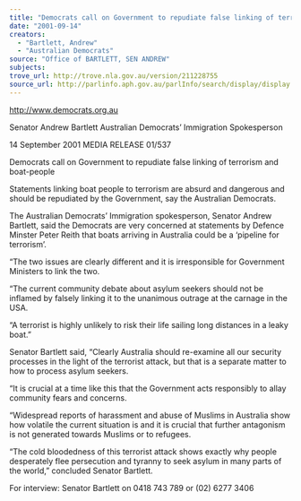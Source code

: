 ```yaml
---
title: "Democrats call on Government to repudiate false linking of terrorism and boat-people."
date: "2001-09-14"
creators:
  - "Bartlett, Andrew"
  - "Australian Democrats"
source: "Office of BARTLETT, SEN ANDREW"
subjects:
trove_url: http://trove.nla.gov.au/version/211228755
source_url: http://parlinfo.aph.gov.au/parlInfo/search/display/display.w3p;query=Id%3A%22media/pressrel/8TX46%22
---
```


 http://www.democrats.org.au

 Senator Andrew Bartlett Australian Democrats’ Immigration Spokesperson

 14 September 2001  MEDIA RELEASE                          01/537

 Democrats call on Government to repudiate false linking of terrorism and boat-people

 Statements linking boat people to terrorism are absurd and dangerous and should be repudiated by the Government, say the Australian Democrats.

 The Australian Democrats’ Immigration spokesperson, Senator Andrew Bartlett, said the Democrats are very concerned at statements by Defence Minster Peter Reith that boats arriving in Australia could be a ‘pipeline for terrorism’.

 “The two issues are clearly different and it is irresponsible for Government Ministers to link the two.

 “The current community debate about asylum seekers should not be inflamed by falsely linking it to the unanimous outrage at the carnage in the USA.

 “A terrorist is highly unlikely to risk their life sailing long distances in a leaky boat.”

 Senator Bartlett said, “Clearly Australia should re-examine all our security processes in the light of the terrorist attack, but that is a separate matter to how to process asylum seekers.

 “It is crucial at a time like this that the Government acts responsibly to allay community fears and concerns.

 “Widespread reports of harassment and abuse of Muslims in Australia show how volatile the current situation is and it is crucial that further antagonism is not generated towards Muslims or to refugees.

 “The cold bloodedness of this terrorist attack shows exactly why people desperately flee persecution and tyranny to seek asylum in many parts of the world,” concluded Senator Bartlett.

 For interview: Senator Bartlett on 0418 743 789 or (02) 6277 3406


